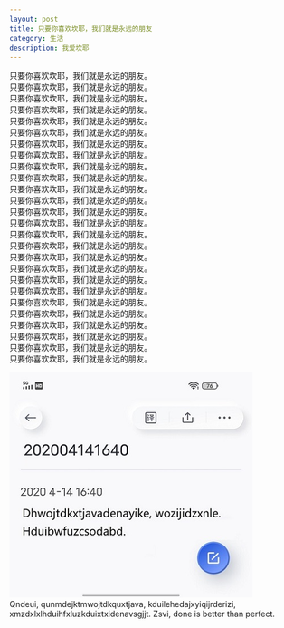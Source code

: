 ```yaml
---
layout: post
title: 只要你喜欢坎耶，我们就是永远的朋友
category: 生活
description: 我爱坎耶
---
```


只要你喜欢坎耶，我们就是永远的朋友。  
只要你喜欢坎耶，我们就是永远的朋友。  
只要你喜欢坎耶，我们就是永远的朋友。  
只要你喜欢坎耶，我们就是永远的朋友。  
只要你喜欢坎耶，我们就是永远的朋友。  
只要你喜欢坎耶，我们就是永远的朋友。  
只要你喜欢坎耶，我们就是永远的朋友。  
只要你喜欢坎耶，我们就是永远的朋友。  
只要你喜欢坎耶，我们就是永远的朋友。  
只要你喜欢坎耶，我们就是永远的朋友。  
只要你喜欢坎耶，我们就是永远的朋友。  
只要你喜欢坎耶，我们就是永远的朋友。  
只要你喜欢坎耶，我们就是永远的朋友。  
只要你喜欢坎耶，我们就是永远的朋友。  
只要你喜欢坎耶，我们就是永远的朋友。  
只要你喜欢坎耶，我们就是永远的朋友。  
只要你喜欢坎耶，我们就是永远的朋友。  
只要你喜欢坎耶，我们就是永远的朋友。  
只要你喜欢坎耶，我们就是永远的朋友。  
只要你喜欢坎耶，我们就是永远的朋友。  
只要你喜欢坎耶，我们就是永远的朋友。  
只要你喜欢坎耶，我们就是永远的朋友。  
只要你喜欢坎耶，我们就是永远的朋友。  
只要你喜欢坎耶，我们就是永远的朋友。  
只要你喜欢坎耶，我们就是永远的朋友。  
只要你喜欢坎耶，我们就是永远的朋友。  

![](/images/2021-04-14-study-java-one-year-anniversary/1.jpg)  
Qndeui, qunmdejktmwojtdkquxtjava, kduilehedajxyiqijrderizi, xmzdxlxlhduihfxluzkduixtxidenavsgjjt. Zsvi, done is better than perfect.